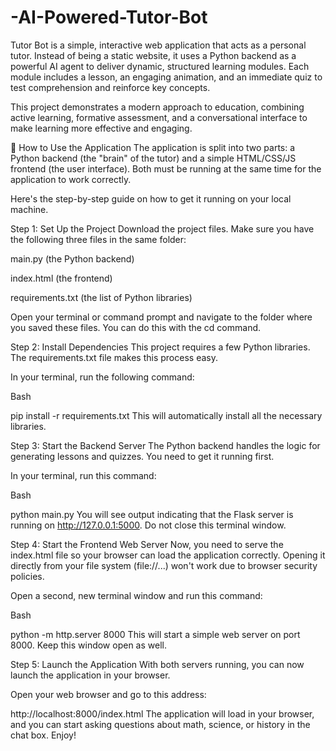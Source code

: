 # -AI-Powered-Tutor-Bot
Tutor Bot is a simple, interactive web application that acts as a personal tutor. Instead of being a static website, it uses a Python backend as a powerful AI agent to deliver dynamic, structured learning modules. Each module includes a lesson, an engaging animation, and an immediate quiz to test comprehension and reinforce key concepts.

This project demonstrates a modern approach to education, combining active learning, formative assessment, and a conversational interface to make learning more effective and engaging.

🚀 How to Use the Application
The application is split into two parts: a Python backend (the "brain" of the tutor) and a simple HTML/CSS/JS frontend (the user interface). Both must be running at the same time for the application to work correctly.

Here's the step-by-step guide on how to get it running on your local machine.

Step 1: Set Up the Project
Download the project files. Make sure you have the following three files in the same folder:

main.py (the Python backend)

index.html (the frontend)

requirements.txt (the list of Python libraries)

Open your terminal or command prompt and navigate to the folder where you saved these files. You can do this with the cd command.

Step 2: Install Dependencies
This project requires a few Python libraries. The requirements.txt file makes this process easy.

In your terminal, run the following command:

Bash

pip install -r requirements.txt
This will automatically install all the necessary libraries.

Step 3: Start the Backend Server
The Python backend handles the logic for generating lessons and quizzes. You need to get it running first.

In your terminal, run this command:

Bash

python main.py
You will see output indicating that the Flask server is running on http://127.0.0.1:5000. Do not close this terminal window.

Step 4: Start the Frontend Web Server
Now, you need to serve the index.html file so your browser can load the application correctly. Opening it directly from your file system (file://...) won't work due to browser security policies.

Open a second, new terminal window and run this command:

Bash

python -m http.server 8000
This will start a simple web server on port 8000. Keep this window open as well.

Step 5: Launch the Application
With both servers running, you can now launch the application in your browser.

Open your web browser and go to this address:

http://localhost:8000/index.html
The application will load in your browser, and you can start asking questions about math, science, or history in the chat box. Enjoy!
